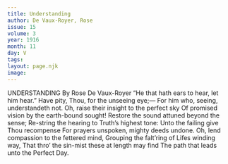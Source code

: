 ```yaml
---
title: Understanding
author: De Vaux-Royer, Rose
issue: 15
volume: 3
year: 1916
month: 11
day: V
tags:
layout: page.njk
image:
---
```

UNDERSTANDING   By Rose De Vaux-Royer   “He that hath ears to hear, let him hear.”      Have pity, Thou, for the unseeing eye;—   For him who, seeing, understandeth not.    Oh, raise their insight to the perfect sky   Of promised vision by the earth-bound sought!      Restore the sound attuned beyond the sense;    Re-string the hearing to Truth’s highest tone:   Unto the failing give Thou recompense   For prayers unspoken, mighty deeds undone.      Oh, lend compassion to the fettered mind,    Grouping the falt’ring of Lifes winding way,   That thro’ the sin-mist these at length may find   The path that leads unto the Perfect Day. 




